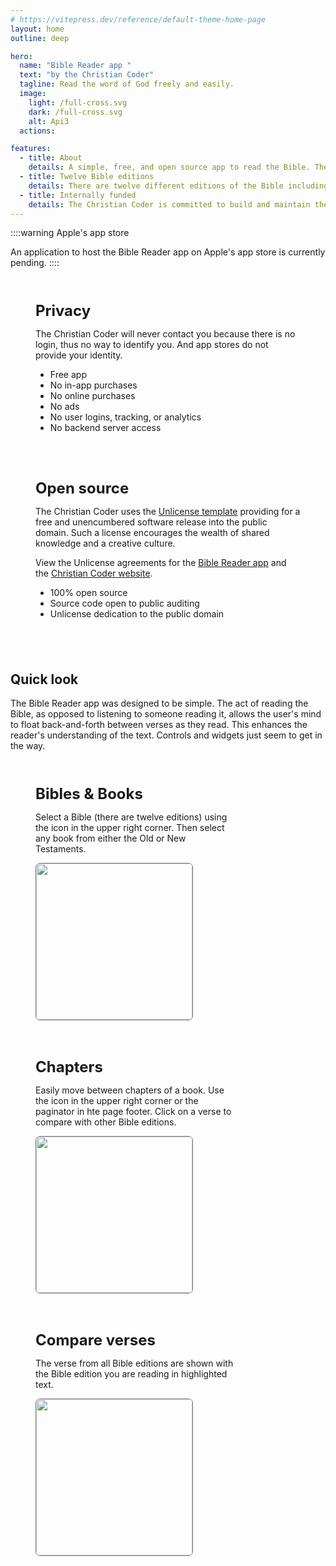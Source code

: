 ```yaml
---
# https://vitepress.dev/reference/default-theme-home-page
layout: home
outline: deep

hero:
  name: "Bible Reader app "
  text: "by the Christian Coder"
  tagline: Read the word of God freely and easily.
  image:
    light: /full-cross.svg
    dark: /full-cross.svg
    alt: Api3
  actions:

features:
  - title: About
    details: A simple, free, and open source app to read the Bible. The app is fast, nimble, and very easy to use.
  - title: Twelve Bible editions
    details: There are twelve different editions of the Bible including the King James, Catholic Public Domain, and more.
  - title: Internally funded
    details: The Christian Coder is committed to build and maintain the Bible Reader app without any external financial support or donations.
---
```


::::warning Apple's app store

An application to host the Bible Reader app on Apple's app store is currently pending.
::::

<!-- The indentation that follows is important or you get an error -->
<div class="flex-container">

  <!-- PRIVACY-->
  <div  class="flex-item">
  <div style="font-weight:bold;font-size:x-large;"> Privacy</div>

  <p>
    The Christian Coder will never contact you because there is no login, thus no way to identify you. And app stores do not provide your identity.
  </p>

  <ul>
  <li>Free app</li>
  <li>No in-app purchases</li>
  <li>No online purchases</li>
  <li>No ads</li>
  <li>No user logins, tracking, or analytics</li>
  <li>No backend server access</li>
  </ul>
   
  </div>

  <!-- OPEN SOURCE -->
  <div class="flex-item">
  <div style="font-weight:bold;font-size:x-large;">Open source</div>
   <p>
     The Christian Coder uses the <a href="https://unlicense.org" target="cco">Unlicense template</a> providing for a free and unencumbered software release into the public domain. Such a license encourages the wealth of shared knowledge and a creative culture.
   </p>

  <p>
    View the Unlicense agreements for the <a href="https://github.com/christian-coder-org/bible-reader/blob/main/UNLICENSE.md" target="cco">Bible Reader app</a> and the <a href="https://github.com/christian-coder-org/website/blob/main/UNLICENSE.md" target="cco">Christian Coder website</a>.
  </p>
  <ul>
  <li>100% open source</li>
  <li>Source code open to public auditing</li>
  <li>Unlicense dedication to the public domain</li>
  </ul>
  </div>

</div>




<!-- The indentation that follows is important or you get an error -->
## Quick look

The Bible Reader app was designed to be simple. The act of reading the Bible, as opposed to listening to someone reading it, allows the user's mind to float back-and-forth between verses as they read. This enhances the reader's understanding of the text. Controls and widgets just seem to get in the way.

<div class="flex-container">
 <!-- BIBLES & BOOKS -->
 <div class="flex-item2">
 <div style="font-weight:bold;font-size:x-large;">Bibles & Books</div>

  <p style="max-width:320px;">
    Select a Bible (there are twelve editions) using the icon in the upper right corner. Then select any book from either the Old or New Testaments.
  </p>

  <!--div>Bible selections<img src="./bibles.png" style="width:300px;margin-right:20px;"></div-->
  <div><img src="/home.png" style="width:250px;margin-right:20px;border:1px solid grey;border-radius:.5em;"></div>
  </div>

  <!-- CHAPTERS -->
  <div class="flex-item2">
  <div style="font-weight:bold;font-size:x-large;">Chapters</div>

  <p style="max-width:320px;">
    Easily move between chapters of a book. Use the icon in the upper right corner or the paginator in hte page footer. Click on a verse to compare with other Bible editions.
  </p>

  <div><img src="/reader.png" style="width:250px;margin-right:20px;border:1px solid grey;border-radius:.5em;"></div>
  </div>

  <!-- COMPARE VERSION -->
  <div class="flex-item2">
  <div style="font-weight:bold;font-size:x-large;">Compare verses</div>

  <p style="max-width:320px;">
    The verse from all Bible editions are shown with the Bible edition you are reading in highlighted text.
  </p>

  <div><img src="/reader.png" style="width:250px;margin-right:20px;border:1px solid grey;border-radius:.5em;"></div>
  </div>
</div>

<style>

.flex-container {
    display: flex;
    flex-wrap: wrap;
    gap: 20px;
    padding: 20px;
    max-width: 1200px;
    margin: 0 auto;
}

.flex-item {
    flex: 1 1 calc(50% - 20px);
    padding: 20px;
    min-width:320px;
}

.flex-item2 {
    flex: 1 1 calc(33.333% - 20px);
    padding: 20px;
    min-width:320px;
}
</style>